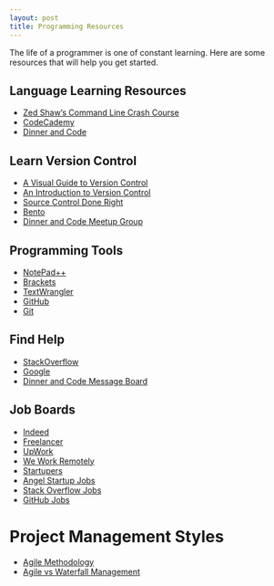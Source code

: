 ```yaml
---
layout: post
title: Programming Resources
---
```


The life of a programmer is one of constant learning. Here are some resources that will help you get started.

## Language Learning Resources
<ul>
<li><a href="http://learnpythonthehardway.org/book/appendixa.html">Zed Shaw’s Command Line Crash Course</a></li>
<li><a href="https://www.codecademy.com">CodeCademy</a></li>
<li><a href="http://dinnerandcode.com">Dinner and Code</a></li>
</ul>

## Learn Version Control
<ul>
<li><a href="https://betterexplained.com/articles/a-visual-guide-to-version-control/">A Visual Guide to Version Control</a></li>
<li><a href="http://guides.beanstalkapp.com/version-control/intro-to-version-control.html">An Introduction to Version Control</a></li>
<li><a href="http://thedailywtf.com/articles/Source-Control-Done-Right">Source Control Done Right</a></li>
<li><a href="https://bento.io">Bento</a></li>
<li><a href="https://www.meetup.com/Dinner-and-Code-San-Antonio/">Dinner and Code Meetup Group</a></li>
</ul>

## Programming Tools
<ul>
<li><a href="https://notepad-plus-plus.org">NotePad++</a></li>
<li><a href="http://brackets.io/">Brackets</a></li>
<li><a href="http://www.barebones.com/products/textwrangler/">TextWrangler</a></li>
<li><a href="http://github.com">GitHub</a></li>
<li><a href="https://git-scm.com/">Git</a></li>
</ul>

## Find Help
<ul>
<li><a href="http://stackoverflow.com/">StackOverflow</a></li>
<li><a href="http://google.com">Google</a></li>
<li><a href="https://www.meetup.com/Dinner-and-Code-San-Antonio/">Dinner and Code Message Board</a>
</ul>

## Job Boards
<ul>
<li><a href="http://www.indeed.com/">Indeed</a></li>
<li><a href="http://freelancer.com">Freelancer</a></li>
<li><a href="http://upwork.com">UpWork</a></li>
<li><a href="https://weworkremotely.com/">We Work Remotely</a></li>
<li><a href="https://www.startupers.com/">Startupers</li>
<li><a href="https://angel.co/jobs">Angel Startup Jobs</a></li>
<li><a href="https://stackoverflow.com/jobs">Stack Overflow Jobs</li>
<li><a href="https://jobs.github.com/">GitHub Jobs</a></li>
</ul>

# Project Management Styles
<ul>
<li><a href="http://agilemethodology.org">Agile Methodology</a></li>
<li><a href="http://www.seguetech.com/waterfall-vs-agile-which-is-the-right-development-methodology-for-your-project/">Agile vs Waterfall Management</a></li>
</ul>
